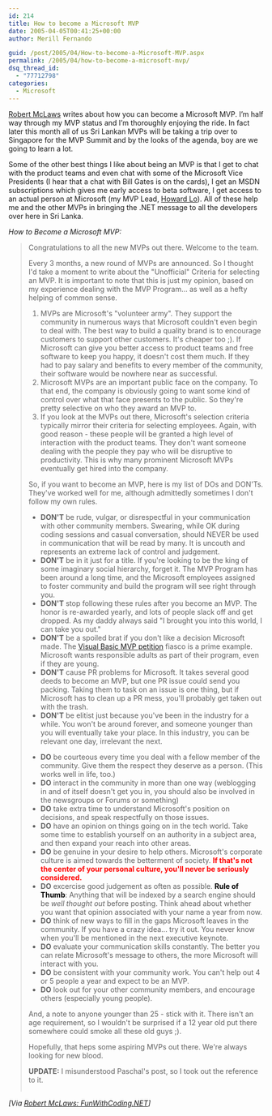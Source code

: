 ```yaml
---
id: 214
title: How to become a Microsoft MVP
date: 2005-04-05T00:41:25+00:00
author: Merill Fernando

guid: /post/2005/04/How-to-become-a-Microsoft-MVP.aspx
permalink: /2005/04/how-to-become-a-microsoft-mvp/
dsq_thread_id:
  - "77712798"
categories:
  - Microsoft
---
```

<p><a href="http://weblogs.asp.net/rmclaws/">Robert McLaws</a> writes about how you can become a Microsoft MVP. I&rsquo;m half way through my MVP status and I&rsquo;m thoroughly enjoying the ride. In fact later this month all of us Sri Lankan MVPs will be taking a trip over to Singapore for the MVP Summit and by the looks of the agenda, boy are we going to learn a lot. </p>
<p>Some of the other best things I like about being an MVP is that I get to chat with the product teams and even chat with some of the Microsoft Vice Presidents (I hear that a chat with Bill Gates is on the cards), I get an MSDN subscriptions which gives me early access to beta software, I get access to an actual person at Microsoft&nbsp;(my MVP Lead, <a href="http://www.thespoke.net/MyBlog/Howard/MyBlog.aspx">Howard Lo</a>). All of these help me and the other MVPs in bringing the .NET message to all the developers over here in Sri Lanka.</p>
<p><em>How to Become a Microsoft MVP:</em> </p>
<blockquote>
<p>Congratulations to all the new MVPs out there. Welcome to the team.</p>
<p>Every 3 months, a new round of MVPs are announced. So I thought I'd take a moment to write about the "Unofficial" Criteria for selecting an MVP. It is important to note that this is just my opinion, based on my experience dealing with the MVP Program... as well as a hefty helping of common sense.</p>
<ol>
<li>MVPs are Microsoft's "volunteer army". They support the community in numerous ways that Microsoft couldn't even begin to deal with. The best way to build a quality brand is to encourage customers to support other customers. It's cheaper too ;). If Microsoft can give you better access to product teams and free software to keep you happy, it doesn't cost them much. If they had to pay salary and benefits to every member of the community, their software would be nowhere near as successful. 
<li>Microsoft MVPs are an important public face on the company. To that end, the company is obviously going to want some kind of control over what that face presents to the public. So they're pretty selective on who they award an MVP to. 
<li>If you look at the MVPs out there, Microsoft's selection criteria typically mirror their criteria for selecting employees. Again, with good reason - these people will be granted a high level of interaction with the product teams. They don't want someone dealing with the people they pay who will be disruptive to productivity. This is why many prominent Microsoft MVPs eventually get hired into the company.</li></ol>
<p>So, if you want to become an MVP, here is my list of DOs and DON'Ts. They've worked well for me, although admittedly sometimes I don't follow my own rules.</p>
<ul>
<li><strong>DON'T</strong> be rude, vulgar, or disrespectful in your communication with other community members. Swearing, while OK during coding sessions and casual conversation, should NEVER be used in communication that will be read by many. It is uncouth and represents an extreme lack of control and judgement. 
<li><strong>DON'T</strong> be in it just for a title. If you're looking to be the king of some imaginary social hierarchy, forget it. The MVP Program has been around a long time, and the Microsoft employees assigned to foster community and build the program will see right through you. 
<li><strong>DON'T</strong> stop following these rules after you become an MVP. The honor is re-awarded yearly, and lots of people slack off and get dropped. As my daddy always said "I brought you into this world, I can take you out." 
<li><strong>DON'T</strong> be a spoiled brat if you don't like a decision Microsoft made.&nbsp;The <a href="http://classicvb.org/petition/" rel="nofollow">Visual Basic MVP petition</a>&nbsp;fiasco is a prime example. Microsoft wants responsible adults as part of their program, even if they are young. 
<li><strong>DON'T</strong> cause PR problems for Microsoft. It takes several good deeds to become an MVP, but one PR issue could send you packing.&nbsp;Taking them to task on an issue is one thing, but if Microsoft has to clean up a PR mess, you'll probably get taken out with the trash. 
<li><strong>DON'T</strong> be elitist just because you've been in the industry for a while. You won't be around forever, and someone younger than you will eventually take your place. In this industry, you can be relevant one day, irrelevant the next.</li></ul>
<ul>
<li><strong>DO</strong> be courteous every time you deal with a fellow member of the community. Give them the respect they deserve as a person. (This works well in life, too.) 
<li><strong>DO</strong> interact in the community in more than one way (weblogging in and of itself doesn't get you in, you should also be involved in the newsgroups or Forums or something) 
<li><strong>DO</strong> take extra time to understand Microsoft's position on decisions, and speak&nbsp;respectfully on those issues. 
<li><strong>DO</strong> have an opinion on things going on in the tech world. Take some time to establish yourself on an authority in a subject area, and then expand your reach into other areas. 
<li><strong>DO</strong> be genuine in your desire to help others. Microsoft's corporate culture is aimed towards the betterment of society. <strong><font color="#ff0000">If that's not the center of your personal culture, you'll never be seriously considered.</font></strong> 
<li><strong>DO</strong> excercise good judgement as often as possible. <strong><font color="#000000">Rule of Thumb</font></strong>: Anything that will be indexed by a search engine should be <em>well thought out</em> before posting. Think ahead about whether you want that opinion associated with your name a year from now. 
<li><strong>DO</strong> think of new ways to fill in the gaps Microsoft leaves in the community. If you have a crazy idea... try it out. You never know when you'll be mentioned in the next executive keynote. 
<li><strong>DO</strong> evaluate your communication skills constantly. The better you can relate Microsoft's message to others, the more&nbsp;Microsoft will interact with you. 
<li><strong>DO</strong> be consistent with your community work. You can't help out 4 or 5 people a year and expect to be an MVP. 
<li><strong>DO</strong> look out for your other community members, and encourage others&nbsp;(especially young people). </li></ul>
<p>And, a note to anyone younger than 25 - stick with it. There isn't an age requirement, so I wouldn't be surprised if a 12 year old put there somewhere could smoke all these old guys ;).</p>
<p>Hopefully, that heps some aspiring MVPs out there. We're always looking for new blood.</p>
<p><strong>UPDATE:</strong> I misunderstood Paschal's post, so I took out the reference to it.</p><img height="1" src="http://weblogs.asp.net/rmclaws/aggbug/396941.aspx" width="1" /></blockquote><i>[Via <a href="http://weblogs.asp.net/rmclaws/archive/2005/04/03/396941.aspx">Robert McLaws: FunWithCoding.NET</a>]</i> 